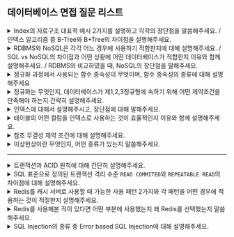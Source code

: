 ## 데이터베이스 면접 질문 리스트

<details>
    <summary>Index의 자료구조 대표적 예시 2가지를 설명하고 각각의 장단점을 말씀해주세요. / 인덱스 알고리즘 중 B-Tree와 B+Tree의 차이점을 설명해주세요.</summary>
    <br/><code>해시 테이블</code>, <code>B-Tree</code>, <code>B+Tree</code>, <code>데이터 포인터 저장 노드</code>, <code>리프 노드 연결</code><br/><br/>

    Index 구현을 위한 자료구조에는 대표적으로 B-Tree, B+Tree가 있습니다. B-Tree는 자식 노드가 2개 이상인 트리로 이진 탐색 트리에 비해 높이가 더 작아 보다 빠른 탐색이 가능합니다. B-Tree의 모든 노드는 실제 데이터의 물리적 위치를 가리키는 데이터 포인터를 가지고 있어 리프 노드까지 가지 않아도 원하는 데이터를 찾을 수 있습니다. 그러나 노드가 key를 기준으로 항상 정렬되어 있어야 하며 균형을 유지해야 하기 때문에 삽입/수정/삭제 연산 시에는 추가 작업으로 인해 실행 속도가 더 느려집니다.

    B+Tree는 B-Tree를 개선시킨 자료구조로 B-Tree와 다르게 오직 리프 노드의 Key만이 데이터 포인터를 가지고 있습니다. 따라서 원하는 데이터를 찾기 위해서는 리프 노드까지 항상 탐색해야 하지만 내부 노드에 더 많은 key를 저장할 수 있어 트리의 높이가 줄어들어 검색 효율을 향상시킬 수 있습니다. 반면 B+Tree의 모든 리프 노드는 Linked List 형태로 연결되어 있어 범위 검색 연산이 더 빠르고 효율적입니다.

</details>

<details>
    <summary>RDBMS와 NoSQL은 각각 어느 경우에 사용하기 적합한지에 대해 설명해주세요. / SQL vs NoSQL의 차이점과 어떤 상황에 어떤 데이터베이스가 적합한지 이유와 함께 설명해주세요. / RDBMS와 비교하였을 때, NoSQL의 장단점을 말해주세요.</summary>
    <br/><code>Schema</code>, <code>Relation</code>, <code>Scaling</code><br/><br/>

    SQL과 NoSQL은 크게 2가지 부분에서 차이점을 보입니다. 바로 Schema, Relation입니다. SQL의 테이블은 Schema, 즉 데이터의 구조가 정해져 있어 해당 구조를 따르는 데이터만을 저장할 수 있습니다. 반면 NoSQL의 콜렉션은 확정된 Schema가 존재하지 않아 어떤 구조의 데이터도 저장할수 있습니다. 다음으로 SQL은 테이블 간 관계를 맺을 수 있어 연관 데이터가 필요하면 조인을 통해 해당 데이터를 조회할 수 있습니다. 따라서 데이터가 테이블에 딱 한번만 저장된다는 특징이 있습니다. 반면 NoSQL은 연관된 데이터는 콜렉션에 모두 저장하기 때문에 콜렉션 간 데이터가 중복으로 저장된다는 특징이 있습니다.

    RDBMS의 테이블의 스키마를 변경하는 것은 어렵기 때문에 저장되는 데이터의 구조가 확정되었거나 변경될 가능성이 낮은 경우에 적합합니다. 또한 테이블 간 관계를 맺을 수 있어 데이터가 한 테이블에 오직 1번만 저장되어 변경이 쉬우므로 데이터에 대한 변경이 많이 발생하는 경우에도 RDBMS를 사용하는 것이 좋습니다.

    반대로 데이터의 구조를 파악하기 어렵거나 변경될 가능성이 높다면 RDBMS 보다는 NoSQL이 더 적합합니다. NoSQL은 하나의 콜렉션에 연관된 데이터를 모두 저장하고 있어 콜렉션 간 중복되는 데이터가 많습니다. 따라서 데이터 변경 연산이 여러 콜렉션에 대해 연쇄적으로 발생할 수 있습니다. 즉 데이터 변경 연산이 조회 연산 보다 무겁기 때문에 변경 연산은 적으면서 연관된 데이터에 대한 조회가 주로 발생하는 경우에도 NoSQL을 사용하는 것이 좋습니다.

    무엇보다 서버를 증설하여 처리량을 높이는 horizontal scaling은 NoSQL만 가능하기 때문에 대용량의 데이터를 처리하고 요청이 많이 발생하는 경우에는 RDBMS 보다는 NoSQL이 적합합니다.

    NoSQL은 어떤 구조의 데이터도 저장할 수 있어 데이터 구조에 대한 유연성이 있으며 연관된 데이터 조회 시에도 콜렉션들을 조인할 필요 없이 하나의 콜렉션에서 빠르게 조회할 수 있습니다. 또한 수평적 확장이 가능하기 때문에 처리량에 대한 한계 없이 대용량의 데이터를 처리할 수 있습니다.
    반면 데이터 구조가 확정되어 있지 않기 때문에 데이터 무결성이 깨질 수 있으며 콜렉션 간 중복되는 데이터가 많아 데이터 삽입/수정/삭제 시 여러 컬렉션이 영향을 받을 수 있습니다.

</details>

<details>
    <summary>정규화 과정에서 사용되는 함수 종속성이 무엇이며, 함수 종속성의 종류에 대해 설명해주세요</summary>
    <br/><code>릴레이션 내 속성 간 연관성</code>, <code>완전 함수 종속성</code>, <code>부분 함수 종속성</code>, <code>이행적 함수 종속성</code><br/><br/>

    함수 종속성은 특정 릴레이션 내에서 속성 간 연관 관계를 파악할 수 있도록 해주는 특성으로 이를 통해 관련 있는 속성들로만 릴레이션을 구성하여 정규화를 수행할 수 있습니다.
    릴레이션 내 특정 속성 집합 X에 대해 오직 하나의 속성 집합 Y가 대응된다면 X가 Y를 결정한다 또는 Y가 X에 종속된다 라고 표현할 수 있습니다. 함수 종속성의 종류에는 완전 함수 종속성, 부분 함수 종속성, 이행적 함수 종속성이 있는데, 먼저 완전 함수 종속성이란 속성 집합 Y가 X의 부분 속성에 대해 종속되지 않으면서 전체 속성 집합 X에만 종속되는 것을 의미합니다. 반면 부분 함수 종속성은 속성 집합 Y가 X의 부분 속성에도 종속되는 것을 말합니다. 마지막으로 X → Y 형태의 함수 종속성 관계가 존재할 때 Y → Z 함수 종속 관계도 존재한다면 Z가 Y를 통해 X에 이행적으로 종속된다고 표현할 수 있습니다.

</details>

<details>
    <summary>정규화는 무엇인지, 데이터베이스가 제1,2,3정규형에 속하기 위해 어떤 제약조건을 만족해야 하는지 간략히 설명해주세요.</summary>
    <br/><code>함수적 종속성</code>, <code>이상현상</code><br/><br/>

    먼저 정규화란 함수적 종속성을 바탕으로 연관된 속성들로만 릴레이션이 구성되도록 분해하여 이상 현상이 발생하지 않도록 릴레이션을 설계하는 것입니다.
    제1정규형에 속하기 위해서는 릴레이션의 모든 속성이 원자값으로 구성되어 있어야 합니다. 따라서 관계형 데이터베이스는 항상 제1정규형에 속합니다. 다음으로 제2정규형에 속하기 위해서는 기본키가 아닌 모든 속성이 기본키 속성에 완전 함수 종속되어야 합니다. 만약 기본키에 부분 함수 종속되는 속성이 있다면 릴레이션을 분해하여 해당 종속 관계를 제거해줍니다. 마지막으로 기본키가 아닌 속성이 기본키 속성에 이행적 함수 종속되지 않는다면 제3정규형에 속할 수 있습니다. 마찬가지로 이행적 함수 종속 관계가 존재한다면 종속 관계가 이행되지 않도록 릴레이션을 분해해줍니다.

</details>

<details>
    <summary>인덱스에 대해서 설명해주시고, 장단점에 대해 말해주세요.</summary>
    <br/><code>대량의 데이터 검색</code>, <code>검색 속도 향상</code>, <code>추가적인 저장공간</code>, <code>조회 fast, 삽입/삭제/수정 slow</code><br/><br/>

    인덱스란 추가적인 저장 공간에 미리 정렬된 정보를 저장함으로써 테이블 검색 속도를 향상시키기 위한 자료구조입니다. 만약 테이블에 1억개의 행이 존재하는 경우 해당 테이블에 대한 인덱스가 없는 조회 연산은 full table scan으로 매우 많은 시간을 걸릴 수 있습니다. 따라서 마치 책의 인덱스 처럼 자주 조회되는 컬럼을 기준으로 데이터의 위치를 별도의 공간에 저장함으로써 보다 빠르게 데이터를 조회할 수 있도록 해줍니다. 그러나 인덱스를 통해 조회 속도는 빨라질 수 있지만 잘못 사용할 경우 저장공간을 낭비할 수 있으며 또한 인덱스로 사용한 컬럼에 대한 삽입/수정/삭제 시에는 기존의 인덱스 구조를 모두 변경해야 하기 때문에 많은 시간이 소요될 수 있습니다.

</details>

<details>
    <summary>테이블의 어떤 컬럼을 인덱스로 사용하는 것이 효율적인지 이유와 함께 설명해주세요.</summary>
    <br/><code>카디널리티↑</code>, <code>변경↓</code>, <code>where, group by, order by</code><br/><br/>

    전체 행에 대한 특정 컬럼의 중복 수치를 나타내는 지표인 카디널리티가 높은 컬럼을 우선적으로 인덱싱해야 합니다. 만약 중복 수치가 높은 컬럼에 대해 인덱싱하는 경우 full table scan과 비슷한 성능을 낼 수 있습니다. 또한 인덱스로 사용한 컬럼에 대한 삽입/수정/삭제 연산 시 인덱스 구조 또한 변경해주어야 하므로 데이터가 변경될 가능성이 낮은 컬럼을 우선적으로 인덱싱해야 합니다. 마지막으로 인덱스는 where, group by, order by 절에서 사용될 수 있으므로 해당 절의 조건문에 자주 사용되는 컬럼을 우선적으로 인덱싱해야 합니다.

</details>

<details>
    <summary>참조 무결성 제약 조건에 대해 설명해주세요.</summary>
    <br/><code>참조되는 테이블의 기본키</code>, <code>참조하는 테이블의 외래키</code><br/><br/>
    
    참조하는 테이블의 외래키 값은 참조되는 테이블의 기본키 값만을 참조할 수 있다는 것을 의미합니다. 따라서 만약 참조되는 테이블의 기본키 속성값을 수정하거나 행을 삭제하는 경우 참조 무결성 제약 조건을 위반하지 않도록 DDL을 통해 별도의 설정이 가능합니다.

</details>

<details>
    <summary>이상현상이란 무엇인지, 어떤 종류가 있는지 말씀해주세요.</summary>
    <br/><code>삽입 이상</code>, <code>갱신 이상</code>, <code>삭제 이상</code><br/><br/>

    이상현상은 잘못된 릴레이션의 설계로 인해 데이터 삽입/수정/삭제 시 발생하는 부작용입니다. 먼저 삽입 이상은 새로운 데이터 추가 시 불필요한 데이터도 함께 삽입해야 하는 문제를 의미하며, 갱신 이상은 중복되는 튜플 중 일부만 수정되어 데이터가 불일치하는 모순이 발생하는 것을, 삭제 이상은 튜플 삭제로 인해 꼭 필요한 데이터까지 함께 삭제되어 데이터가 손실되는 것을 말합니다.

</details>

<hr/>

<details>
    <summary>트랜잭션과 ACID 원칙에 대해 간단히 설명해주세요.</summary>
    <br/><code>데이터베이스 연산들의 집합</code>, <code>논리적인 작업 단위</code>, <code>원자성(Actomicity)</code>, <code>일관성(Consistency)</code> <code>격리성(Isolation)</code>, <code>지속성(Durability)</code><br/><br/>

    트랜잭션은 하나의 작업을 수행하는데 필요한 데이터베이스 연산들의 집합으로 논리적인 작업 단위를 의미합니다. 이때 데이터베이스의 무결성과 일관성을 보장하기 위해 트랜잭션은 ACID라는 4가지 원칙을 준수해야 합니다.

    각각에 대해 설명하자면 먼저 원자성은 트랜잭션 내 연산은 모두 성공하거나 실패해야 한다는 원칙입니다. 즉 트랜잭션의 일부 연산만 수행된 결과를 데이터베이스에 반영해서는 안됩니다. 다음으로 일관성은 트랜잭션이 성공적으로 수행된 후에도 데이터베이스가 일관된 상태를 유지해야한다는 속성입니다. 이때 일관된 상태는 데이터베이스의 제약조건을 일관되게 준수한다는 데이터베이스 관점에서의 정의 뿐만아니라 어플리케이션 관점에서 데이터의 일관성을 정의내릴 수 있습니다. 다음으로 격리성은 특정 트랜잭션의 중간 연산 결과에 다른 트랜잭션이 접근할 수 없다는 속성입니다. 즉 각 트랜잭션은 독립적으로 수행되어야 한다는 의미로, 동시 처리 성능을 위해 해당 속성은 지켜지지 않을 수 있습니다. 마지막으로 지속성은 성공적인 트랜잭션 수행 결과는 데이터베이스에 영구적으로 저장되어야 한다는 속성업니다. 이를 위해 트랜잭션의 모든 연산 결과를 로깅하여 데이터베이스 장애 발생 시 데이터를 복구할 수 있습니다.

</details>

<details>
    <summary>SQL 표준으로 정의된 트랜잭션 격리 수준 <code>READ COMMITED</code>와 <code>REPEATABLE READ</code>의 차이점에 대해 설명해주세요.</summary>
    <br/><code>Dirty Read</code>, <code>Non-Repeatable Read</code>, <code>Phantom Read</code><br/><br/>

    두 격리 수준 모두 커밋되지 않은 데이터에 대해서는 접근 불가하여 유효하지 않은 데이터를 읽는 Dirty Read와 같은 데이터 부정합 문제는 발생하지 않습니다. 반면 READ COMMITED는 한 트랜잭션 내에서 처음 읽은 데이터를 다른 트랜잭션이 변경하고 커밋한 후 다시 읽으면 다른 데이터 값을 읽어와 데이터의 정합성이 깨집니다. 즉 Non-Repeatable Read 문제가 발생합니다. 반면 REPEATABLE READ에서는 한 트랜잭션 내에서 처음 읽은 데이터의 내용은 변경되지 않음을 보장하여 해당 부정합 문제가 발생하지 않습니다. 그러나 새로운 데이터가 추가된다면 처음 조회 결과에는 없던 행이 추가되어 조회되는 Phantom Read 문제는 여전히 발생할 수 있습니다.

</details>

<details>
    <summary>Redis를 캐시 서버로 사용할 때 가능한 사용 패턴 2가지와 각 패턴을 어떤 경우에 적용하는 것이 적절한지 설명해주세요.</summary>
    <br/><code>Look Aside Cache</code>, <code>Write Back</code><br/><br/>

    Look Aside Cache와 Write Back 패턴이 있습니다. 먼저 LAC는 데이터 조회 시 캐시를 먼저 조회하여 데이터가 없는 경우 데이터베이스를 조회하는 방식입니다. 자주 사용되는 데이터를 캐시에 올려놓아 조회 속도를 향상시킬 수 있습니다.
    반면 WB은 웹 서버의 모든 연산은 일정 시간 동안 캐시 서버를 대상으로 수행됩니다. 이후 캐시 서버에 있는 데이터를 데이터베이스에 한번에 저장하는 배치 작업울 수행합니다.
    LAC 패턴은 일반적인 어플리케이션에서 조회 성능 향상을 위해 주로 사용하며 WB은 데이터 손실이라는 단점이 있기 때문에 중요한 데이터 보다는 로그를 DB에 저장하기 위해서 또는 대량의 Write 작업이 발생하여 데이터베이스가 다운될 위험이 있을 떄 사용할 수 있습니다.

</details>

<details>
    <summary>Redis를 사용해본 적이 있다면 어떤 부분에 사용했는지 왜 Redis를 선택했는지 말씀해주세요.</summary>
</details>

<details>
    <summary>SQL Injection의 종류 중 Error based SQL Injection에 대해 설명해주세요.</summary>

    먼저 SQL Injection이란 임의의 SQL문을 주입하고 실행되게 하여 데이터베이스가 비정상적인 동작을 하도록 조작하는 행위를 말합니다. 그 중 Error based SQL Injection은 잘못된 문법이나 자료형이 일치하지 않는 SQL을 입력값으로 전달하여 의도적인 오류를 유발시킵니다. 이후 웹 브라우저에 표시되는 오류 메시지를 기반으로 데이터베이스, 테이블, 컬럼명 등을 파악하고 해당 정보를 이용해 민감한 정보들을 탈취하는 방법입니다.

</details>
